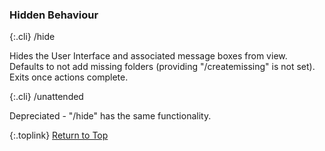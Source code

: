 <!-- START HIDDEN BEHAVIOUR ------------------ -->
### Hidden Behaviour

{:.cli}
/hide

Hides the User Interface and associated message boxes from view.<br />
Defaults to not add missing folders (providing "/createmissing" is not set).<br />
Exits once actions complete.

{:.cli}
/unattended

Depreciated - "/hide" has the same functionality.

{:.toplink}
[Return to Top]()
<!-- END HIDDEN BEHAVIOUR -------------------- -->
